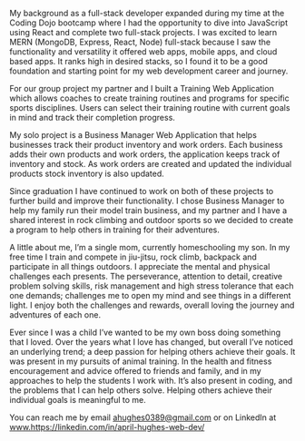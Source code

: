  My background as a full-stack developer expanded during my time at the Coding Dojo bootcamp where I had the opportunity to dive into JavaScript using React and complete two full-stack projects. I was excited to learn MERN (MongoDB, Express, React, Node) full-stack because I saw the functionality and versatility  it offered web apps, mobile apps, and cloud based apps. It ranks high in desired stacks, so I found it to be a good foundation and starting point for my web development career and journey.
 
For our group project my partner and I built a Training Web Application which allows coaches to create training routines and programs for specific sports disciplines. Users can select their training routine with current goals in mind and track their completion progress. 

My solo project is a Business Manager Web Application that helps businesses track their product inventory and work orders. Each business adds their own products and work orders, the application keeps track of inventory and stock. As work orders are created and updated the individual products stock inventory is also updated.

Since graduation I have continued to work on both of these projects to further build and improve their functionality. I chose Business Manager to help my family run their model train business, and my partner and I have a shared interest in rock climbing and outdoor sports so we decided to create a program to help others in training for their adventures.

A little about me, I’m a single mom, currently homeschooling my son. In my free time I train and compete in jiu-jitsu, rock climb, backpack and participate in all things outdoors. I appreciate the mental and physical challenges each presents. The perseverance, attention to detail, creative problem solving skills, risk management and high stress tolerance that each one demands; challenges me to open my mind and see things in a different light. I enjoy both the challenges and rewards, overall loving the journey and adventures of each one.

Ever since I was a child I’ve wanted to be my own boss doing something that I loved. Over the years what I love has changed, but overall I’ve noticed an underlying trend; a deep passion for helping others achieve their goals. It was present in my pursuits of animal training. In the health and fitness encouragement and advice offered to friends and family, and in my approaches to help the students I work with. It’s also present in coding, and the problems that I can help others solve. Helping others achieve their individual goals is meaningful to me.

You can reach me by email ahughes0389@gmail.com or on LinkedIn at www.https://linkedin.com/in/april-hughes-web-dev/

<!---
dreydain/dreydain is a ✨ special ✨ repository because its `README.md` (this file) appears on your GitHub profile.
You can click the Preview link to take a look at your changes.
--->
